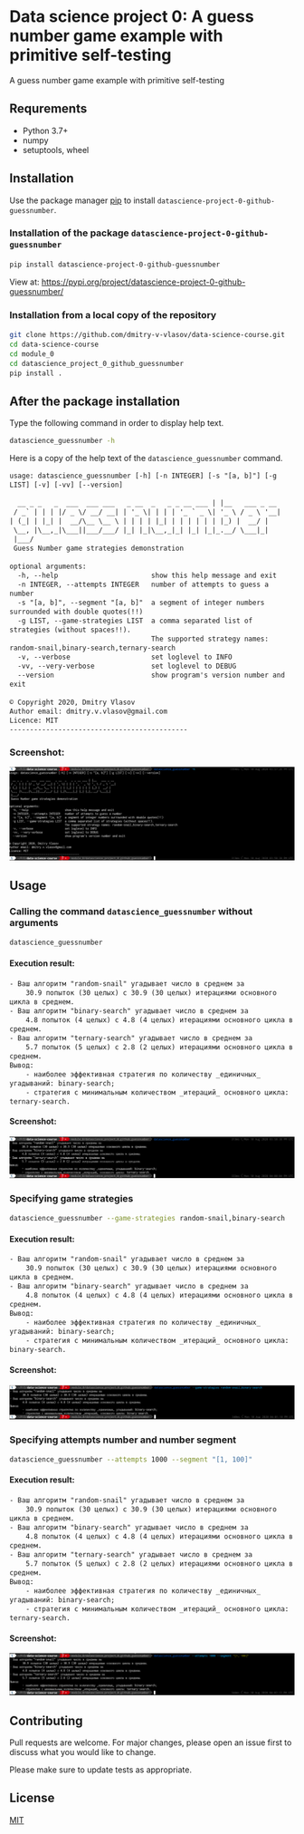 # Data science project 0: A guess number game example with primitive self-testing

A guess number game example with primitive self-testing

## Requrements

* Python 3.7+
* numpy
* setuptools, wheel

## Installation

Use the package manager [pip](https://pip.pypa.io/en/stable/) to install `datascience-project-0-github-guessnumber`.

### Installation of the package `datascience-project-0-github-guessnumber`

```bash
pip install datascience-project-0-github-guessnumber
```

View at:
https://pypi.org/project/datascience-project-0-github-guessnumber/

### Installation from a local copy of the repository
```bash
git clone https://github.com/dmitry-v-vlasov/data-science-course.git
cd data-science-course
cd module_0
cd datascience_project_0_github_guessnumber
pip install .
```

## After the package installation

Type the following command in order to display help text.

```bash
datascience_guessnumber -h
```

Here is a copy of the help text of the `datascience_guessnumber` command.

```
usage: datascience_guessnumber [-h] [-n INTEGER] [-s "[a, b]"] [-g LIST] [-v] [-vv] [--version]

  __ _ _   _  ___  ___ ___   _ __  _   _ _ __ ___ | |__   ___ _ __ 
 / _` | | | |/ _ \/ __/ __| | '_ \| | | | '_ ` _ \| '_ \ / _ \ '__|
| (_| | |_| |  __/\__ \__ \ | | | | |_| | | | | | | |_) |  __/ |   
 \__, |\__,_|\___||___/___/ |_| |_|\__,_|_| |_| |_|_.__/ \___|_|   
 |___/
 Guess Number game strategies demonstration

optional arguments:
  -h, --help                       show this help message and exit
  -n INTEGER, --attempts INTEGER   number of attempts to guess a number
  -s "[a, b]", --segment "[a, b]"  a segment of integer numbers surrounded with double quotes(!!)
  -g LIST, --game-strategies LIST  a comma separated list of strategies (without spaces!!).
                                   The supported strategy names: random-snail,binary-search,ternary-search
  -v, --verbose                    set loglevel to INFO
  -vv, --very-verbose              set loglevel to DEBUG
  --version                        show program's version number and exit

© Copyright 2020, Dmitry Vlasov
Author email: dmitry.v.vlasov@gmail.com
Licence: MIT
--------------------------------------------
```

### Screenshot:
![](docs/images/usage-datascience_guessnumber-help.png)

## Usage

### Calling the command `datascience_guessnumber` without arguments

```bash
datascience_guessnumber
```

#### Execution result:
```
- Ваш алгоритм "random-snail" угадывает число в среднем за
	30.9 попыток (30 целых) с 30.9 (30 целых) итерациями основного цикла в среднем.
- Ваш алгоритм "binary-search" угадывает число в среднем за
	4.8 попыток (4 целых) с 4.8 (4 целых) итерациями основного цикла в среднем.
- Ваш алгоритм "ternary-search" угадывает число в среднем за
	5.7 попыток (5 целых) с 2.8 (2 целых) итерациями основного цикла в среднем.
Вывод:
	- наиболее эффективная стратегия по количеству _единичных_ угадываний: binary-search;
	- стратегия с минимальным количеством _итераций_ основного цикла: ternary-search.
```

#### Screenshot:
![](docs/images/usage-datascience_guessnumber.png)

### Specifying game strategies

```bash
datascience_guessnumber --game-strategies random-snail,binary-search
```

#### Execution result:
```
- Ваш алгоритм "random-snail" угадывает число в среднем за
	30.9 попыток (30 целых) с 30.9 (30 целых) итерациями основного цикла в среднем.
- Ваш алгоритм "binary-search" угадывает число в среднем за
	4.8 попыток (4 целых) с 4.8 (4 целых) итерациями основного цикла в среднем.
Вывод:
	- наиболее эффективная стратегия по количеству _единичных_ угадываний: binary-search;
	- стратегия с минимальным количеством _итераций_ основного цикла: binary-search.
```

#### Screenshot:
![](docs/images/usage-datascience_guessnumber-strategies.png)

### Specifying attempts number and number segment

```bash
datascience_guessnumber --attempts 1000 --segment "[1, 100]"
```

#### Execution result:
```
- Ваш алгоритм "random-snail" угадывает число в среднем за
	30.9 попыток (30 целых) с 30.9 (30 целых) итерациями основного цикла в среднем.
- Ваш алгоритм "binary-search" угадывает число в среднем за
	4.8 попыток (4 целых) с 4.8 (4 целых) итерациями основного цикла в среднем.
- Ваш алгоритм "ternary-search" угадывает число в среднем за
	5.7 попыток (5 целых) с 2.8 (2 целых) итерациями основного цикла в среднем.
Вывод:
	- наиболее эффективная стратегия по количеству _единичных_ угадываний: binary-search;
	- стратегия с минимальным количеством _итераций_ основного цикла: ternary-search.
```

#### Screenshot:
![](docs/images/usage-datascience_guessnumber-attempts_segment.png)

## Contributing
Pull requests are welcome. For major changes, please open an issue first to discuss what you would like to change.

Please make sure to update tests as appropriate.

## License
[MIT](https://choosealicense.com/licenses/mit/)
